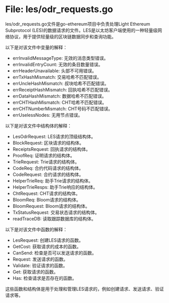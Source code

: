 # File: les/odr_requests.go

les/odr_requests.go文件是go-ethereum项目中负责处理Light Ethereum Subprotocol (LES)的数据请求的文件。LES是以太坊客户端使用的一种轻量级网络协议，用于提供轻量级的区块链数据同步和查询功能。

以下是对该文件中变量的解释：

- errInvalidMessageType: 无效的消息类型错误。
- errInvalidEntryCount: 无效的条目数量错误。
- errHeaderUnavailable: 头部不可用错误。
- errTxHashMismatch: 交易哈希不匹配错误。
- errUncleHashMismatch: 叔块哈希不匹配错误。
- errReceiptHashMismatch: 回执哈希不匹配错误。
- errDataHashMismatch: 数据哈希不匹配错误。
- errCHTHashMismatch: CHT哈希不匹配错误。
- errCHTNumberMismatch: CHT号码不匹配错误。
- errUselessNodes: 无用节点错误。

以下是对该文件中结构体的解释：

- LesOdrRequest: LES请求的顶级结构体。
- BlockRequest: 区块请求的结构体。
- ReceiptsRequest: 回执请求的结构体。
- ProofReq: 证明请求的结构体。
- TrieRequest: Trie请求的结构体。
- CodeReq: 合约代码请求的结构体。
- CodeRequest: 合约请求的结构体。
- HelperTrieReq: 助手Trie请求的结构体。
- HelperTrieResps: 助手Trie响应的结构体。
- ChtRequest: CHT请求的结构体。
- BloomReq: Bloom请求的结构体。
- BloomRequest: Bloom请求的结构体。
- TxStatusRequest: 交易状态请求的结构体。
- readTraceDB: 读取跟踪数据库的结构体。

以下是对该文件中函数的解释：

- LesRequest: 创建LES请求的函数。
- GetCost: 获取请求的成本的函数。
- CanSend: 检查是否可以发送请求的函数。
- Request: 发送请求的函数。
- Validate: 验证请求的函数。
- Get: 获取请求的函数。
- Has: 检查请求是否存在的函数。

这些函数和结构体是用于处理和管理LES请求的，例如创建请求、发送请求、验证请求等。

